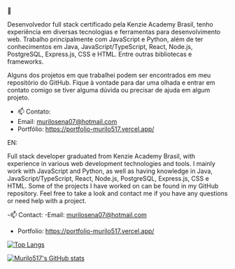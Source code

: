 👋

Desenvolvedor full stack certificado pela Kenzie Academy Brasil, tenho experiência em diversas tecnologias e ferramentas para desenvolvimento web. Trabalho principalmente com JavaScript e Python, além de ter conhecimentos em Java, JavaScript/TypeScript, React, Node.js, PostgreSQL, Express.js, CSS e HTML. Entre outras bibliotecas e frameworks.

Alguns dos projetos em que trabalhei podem ser encontrados em meu repositório do GitHub. Fique à vontade para dar uma olhada e entrar em contato comigo se tiver alguma dúvida ou precisar de ajuda em algum projeto.


- 📫 Contato:
- Email: murilosena07@hotmail.com
- Portfólio: https://portfolio-murilo517.vercel.app/

EN:

Full stack developer graduated from Kenzie Academy Brasil, with experience in various web development technologies and tools. I mainly work with JavaScript and Python, as well as having knowledge in Java, JavaScript/TypeScript, React, Node.js, PostgreSQL, Express.js, CSS e HTML.
Some of the projects I have worked on can be found in my GitHub repository. Feel free to take a look and contact me if you have any questions or need help with a project.

-📫 Contact:
-Email: murilosena07@hotmail.com
- Portfolio: https://portfolio-murilo517.vercel.app/


[![Top Langs](https://github-readme-stats.vercel.app/api/top-langs/?username=murilo517&layout=compact)](https://github.com/murilo517/github-readme-stats)


[![Murilo517's GitHub stats](https://github-readme-stats.vercel.app/api?username=murilo517&show_icons=true&theme=transparent)](https://github.com/murilo517/github-readme-stats)


